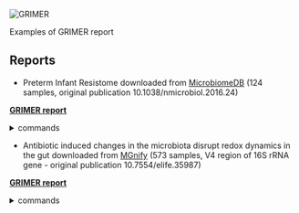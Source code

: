 ![GRIMER](grimer/img/logo.png)

Examples of GRIMER report

## Reports

- Preterm Infant Resistome downloaded from [MicrobiomeDB](https://microbiomedb.org/mbio/app/record/dataset/DS_82fe0308e2) (124 samples, original publication 10.1038/nmicrobiol.2016.24)

**[GRIMER report](https://pirovc.github.io/grimer-reports/microbiomedb/ResistomeAmplicon.html)**

<details>
  <summary>commands</summary>

```bash
wget https://microbiomedb.org/common/downloads/release-22/82fe0308e2032de2041694df6592ba542ea84b86/ResistomeAmplicon.16s_DADA2.taxon_abundance.biom

wget https://microbiomedb.org/common/downloads/release-22/82fe0308e2032de2041694df6592ba542ea84b86/ResistomeAmplicon.16s_DADA2.taxon_abundance.tsv

grimer -c grimer/config/default.yaml -i ResistomeAmplicon.16s_DADA2.taxon_abundance.biom -m ResistomeAmplicon.16s_DADA2.sample_details.tsv -d -g -t ncbi -r superkingdom phylum class order family genus species --title "MicrobiomeDB Preterm Infant Resistome (V4)" -o ResistomeAmplicon.html
```

</details>

- Antibiotic induced changes in the microbiota disrupt redox dynamics in the gut downloaded from [MGnify](https://www.ebi.ac.uk/metagenomics/studies/MGYS00005180) (573 samples, V4 region of 16S rRNA gene - original publication 10.7554/elife.35987)

**[GRIMER report](https://pirovc.github.io/grimer-reports/mgnify/MGYS00005180.html)**

<details>
  <summary>commands</summary>

```bash
# Download
STUDYACC="MGYS00005180"
grimer/scripts/mgnify_download.py $STUDYACC mgnify/

# Select largest profile available and metadata
TABLE=$(ls -S mgnify/${PREFIX}*taxonomy_abundances*.tsv.gz | head -n 1)
METADATA="mgnify/${STUDYACC}_metadata.tsv.gz"

grimer -c config/default.yaml -i $TABLE -m $METADATA -f ";" --obs-replace '^.+__' '' '_' ' ' -r superkingdom kingdom phylum class order family genus species -t ncbi -d -g -o "mgnify/${STUDYACC}.html" --title "MGnify ${STUDYACC}"  

```

</details>
